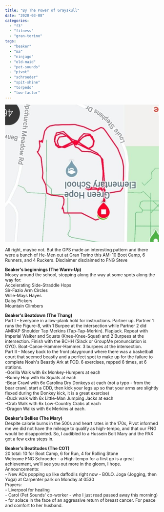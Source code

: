 ```yaml
---
title: "By The Power of Grayskull"
date: "2020-03-08"
categories: 
  - "f3"
  - "fitness"
  - "gran-torino"
tags: 
  - "beaker"
  - "ma"
  - "ninjago"
  - "old-maid"
  - "pet-sounds"
  - "pivot"
  - "schroeder"
  - "spit-shine"
  - "torpedo"
  - "two-factor"
---
```


![](images/20200306_080932-rotated.jpg)

All right, maybe not. But the GPS made an interesting pattern and there were a bunch of He-Men out at Gran Torino this AM: 10 Boot Camp, 6 Runners, and 4 Ruckers. Disclaimer disclaimed to FNG Steve

**Beaker's beginnings (The Warm-Up)**  
Mosey around the school, stopping along the way at some spots along the way for:  
Accelerating Side-Straddle Hops  
Sir-Fazio Arm Circles  
Wille-Mays Hayes  
Daisy Pickers  
Mountain Climbers

**Beaker's Beatdown** **(The Thang)**  
Part I - Everyone in a low-plank hold for instructions. Partner up. Partner 1 runs the Figure-8, with 1 Burpee at the intersection while Partner 2 did AMRAP Shoulder Tap Merkins (Tap-Tap-Merkin). Flapjack. Repeat with Imperial Walker and Squats (Knee-Knee-Squat) and 2 Burpees at the intersection. Finish with the BCHH (Slack or GroupMe pronunciation is OYO). Boat-Canoe-Hammer-Hammer. 3 burpees at the intersection.  
Part II - Mosey back to the front playground where there was a basketball court that seemed beastly and a perfect spot to make up for the failure to complete Noah's Beastly Ark at FOD. 6 exercises, repped 6 times, at 6 stations.  
\-Gorilla Walk with 6x Monkey-Humpers at each  
\-Bunny Hop with 6x Squats at each  
\-Bear Crawl with 6x Carolina Dry Donkeys at each (not a typo - from the bear crawl, start a CDD, then kick your legs up so that your arms are slightly flexed during the Donkey kick, it is a great exercise)  
\-Duck walk with 6x Little-Man Jumping Jacks at each  
\-Crab Walk with 6x Low-Country Crabs at each  
\-Dragon Walks with 6x Merkins at each.

**Beaker's Bellies (The Mary)**  
Despite calorie burns in the 500s and heart rates in the 170s, Pivot informed me we did not have the mileage to qualify as high-tempo, and that our FNG would be disappointed. So, I audibled to a Hussein Bolt Mary and the PAX got a few extra steps in.

**Beaker's Beatitudes (The COT)**  
20 total: 10 for Boot Camp, 6 for Run, 4 for Rolling Stone  
Welcome FNG Schroeder - a High-tempo for a first go is a great achievement, we'll see you out more in the gloom, I hope.  
Announcements:  
\- New AOs popping up like daffodils right now - BOLO. Joga (Jogging, then Yoga) at Carpenter park on Monday at 0530  
Prayers:  
\- Liverpool for healing  
\- Carol (Pet Sounds' co-worker - who I just read passed away this morning) - for solace in the face of an aggressive return of breast cancer. For peace and comfort to her husband.
